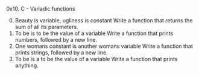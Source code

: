 0x10. C - Variadic functions

0. Beauty is variable, ugliness is constant
Write a function that returns the sum of all its parameters.
1. To be is to be the value of a variable
Write a function that prints numbers, followed by a new line.
2. One womans constant is another womans variable
Write a function that prints strings, followed by a new line.
3. To be is a to be the value of a variable
Write a function that prints anything.
